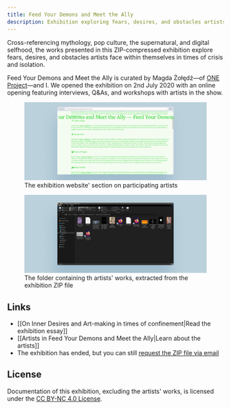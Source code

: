 ```yaml
---
title: Feed Your Demons and Meet the Ally
description: Exhibition exploring fears, desires, and obstacles artists face within themselves in times of crisis and isolation
---
```

Cross-referencing mythology, pop culture, the supernatural, and digital selfhood, the works presented in this ZIP-compressed exhibition explore fears, desires, and obstacles artists face within themselves in times of crisis and isolation.

Feed Your Demons and Meet the Ally is curated by Magda Żołędź—of [ONE Project](https://one-project.co.uk/)—and I. We opened the exhibition on 2nd July 2020 with an online opening featuring interviews, Q&As, and workshops with artists in the show.

<figure>
    <img src="assets/feedyourdemons/site.png" alt="The exhibition website, section on participating artists" loading="lazy">
    <figcaption>The exhibition website' section on participating artists</figcaption>
</figure>

<figure>
    <img src="assets/feedyourdemons/feed-your-demons.png" alt="The exhibition folder, extracted from a ZIP file" loading="lazy">
    <figcaption>The folder containing th artists' works, extracted from the exhibition ZIP file</figcaption>
</figure>

## Links
* [[On Inner Desires and Art-making in times of confinement|Read the exhibition essay]]
* [[Artists in Feed Your Demons and Meet the Ally|Learn about the artists]]
* The exhibition has ended, but you can still [request the ZIP file via email](mailto:frn.imola@gmail.com?subject=Feed%20Your%20Demons%20and%20Meet%20the%20Ally%20-%20ZIP%20File&body=Hello!)

## License
Documentation of this exhibition, excluding the artists' works, is licensed under the <a rel="license" href="https://creativecommons.org/licenses/by-nc/4.0/" target="_blank" rel="noopener noreferrer">CC BY-NC 4.0 License</a>.